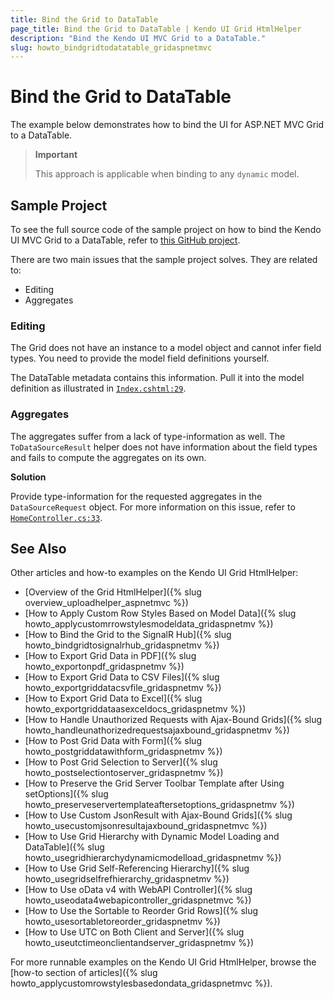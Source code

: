 ```yaml
---
title: Bind the Grid to DataTable
page_title: Bind the Grid to DataTable | Kendo UI Grid HtmlHelper
description: "Bind the Kendo UI MVC Grid to a DataTable."
slug: howto_bindgridtodatatable_gridaspnetmvc
---
```


# Bind the Grid to DataTable

The example below demonstrates how to bind the UI for ASP.NET MVC Grid to a DataTable.

> **Important**
>
> This approach is applicable when binding to any `dynamic` model.

## Sample Project

To see the full source code of the sample project on how to bind the Kendo UI MVC Grid to a DataTable, refer to [this GitHub project](https://github.com/telerik/ui-for-aspnet-mvc-examples/tree/master/grid/binding-to-datatable).

There are two main issues that the sample project solves. They are related to:
* Editing
* Aggregates

### Editing

The Grid does not have an instance to a model object and cannot infer field types. You need to provide the model field definitions yourself.

The DataTable metadata contains this information. Pull it into the model definition as illustrated in
[`Index.cshtml:29`](https://github.com/telerik/ui-for-aspnet-mvc-examples/blob/master/grid/binding-to-datatable/KendoUIMVC5/Views/Home/Index.cshtml#L29).

### Aggregates

The aggregates suffer from a lack of type-information as well. The `ToDataSourceResult` helper does not have information about the field types and fails to compute the aggregates on its own.

**Solution**

Provide type-information for the requested aggregates in the `DataSourceRequest` object. For more information on this issue, refer to [`HomeController.cs:33`](https://github.com/telerik/ui-for-aspnet-mvc-examples/blob/master/grid/binding-to-datatable/KendoUIMVC5/Controllers/HomeController.cs#L33).

## See Also

Other articles and how-to examples on the Kendo UI Grid HtmlHelper:

* [Overview of the Grid HtmlHelper]({% slug overview_uploadhelper_aspnetmvc %})
* [How to Apply Custom Row Styles Based on Model Data]({% slug howto_applycustomrrowstylesmodeldata_gridaspnetmv %})
* [How to Bind the Grid to the SignalR Hub]({% slug howto_bindgridtosignalrhub_gridaspnetmv %})
* [How to Export Grid Data in PDF]({% slug howto_exportonpdf_gridaspnetmv %})
* [How to Export Grid Data to CSV Files]({% slug howto_exportgriddatacsvfile_gridaspnetmv %})
* [How to Export Grid Data to Excel]({% slug howto_exportgriddataasexceldocs_gridaspnetmv %})
* [How to Handle Unauthorized Requests with Ajax-Bound Grids]({% slug howto_handleunathorizedrequestsajaxbound_gridaspnetmv %})
* [How to Post Grid Data with Form]({% slug howto_postgriddatawithform_gridaspnetmv %})
* [How to Post Grid Selection to Server]({% slug howto_postselectiontoserver_gridaspnetmv %})
* [How to Preserve the Grid Server Toolbar Template after Using setOptions]({% slug howto_preserveservertemplateaftersetoptions_gridaspnetmv %})
* [How to Use Custom JsonResult with Ajax-Bound Grids]({% slug howto_usecustomjsonresultajaxbound_gridaspnetmvc %})
* [How to Use Grid Hierarchy with Dynamic Model Loading and DataTable]({% slug howto_usegridhierarchydynamicmodelload_gridaspnetmv %})
* [How to Use Grid Self-Referencing Hierarchy]({% slug howto_usegridselfrefhierarchy_gridaspnetmv %})
* [How to Use oData v4 with WebAPI Controller]({% slug howto_useodata4webapicontroller_gridaspnetmvc %})
* [How to Use the Sortable to Reorder Grid Rows]({% slug howto_usesortabletoreorder_gridaspnetmv %})
* [How to Use UTC on Both Client and Server]({% slug howto_useutctimeonclientandserver_gridaspnetmv %})

For more runnable examples on the Kendo UI Grid HtmlHelper, browse the [how-to section of articles]({% slug howto_applycustomrowstylesbasedondata_gridaspnetmvc %}).
